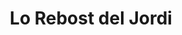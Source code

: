 ---
title: "Lo Rebost del Jordi"
url: /vilanova-de-la-barca/lo-rebost-del-jordi/
shop: comodidad
---